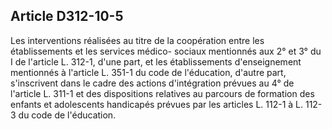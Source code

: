 ## Article D312-10-5

Les interventions réalisées au titre de la coopération entre les établissements et les services médico-
sociaux mentionnés aux 2° et 3° du I de l'article L. 312-1, d'une part, et les établissements d'enseignement
mentionnés à l'article L. 351-1 du code de l'éducation, d'autre part, s'inscrivent dans le cadre des actions
d'intégration prévues au 4° de l'article L. 311-1 et des dispositions relatives au parcours de formation des
enfants et adolescents handicapés prévues par les articles L. 112-1 à L. 112-3 du code de l'éducation.

